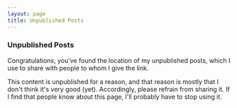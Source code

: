 ```yaml
---
layout: page
title: Unpublished Posts
---
```

### Unpublished Posts

Congratulations, you've found the location of my unpublished
posts, which I use to share with people to whom I give the link.

This content is unpublished for a reason, and that reason is mostly
that I don't think it's very good (yet). Accordingly, please refrain
from sharing it. If I find that people know about this page, I'll
probably have to stop using it.